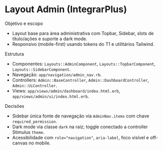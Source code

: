 # Layout Admin (IntegrarPlus)

Objetivo e escopo

- Layout base para área administrativa com Topbar, Sidebar, slots de título/ações e suporte a dark mode.
- Responsivo (mobile-first) usando tokens do T1 e utilitários Tailwind.

Estrutura

- Componentes: `Layouts::AdminComponent`, `Layouts::TopbarComponent`, `Layouts::SidebarComponent`.
- Navegação: `app/navigation/admin_nav.rb`.
- Controllers: `Admin::BaseController`, `Admin::DashboardController`, `Admin::UiController`.
- Views: `app/views/admin/dashboard/index.html.erb`, `app/views/admin/ui/index.html.erb`.

Decisões

- Sidebar única fonte de navegação via `AdminNav.items` com chave `required_permission`.
- Dark mode via classe `dark` na raiz; toggle conectado a controller Stimulus `theme`.
- Acessibilidade com `role="navigation"`, `aria-label`, foco visível e off-canvas no mobile.


